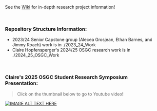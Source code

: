 See the [Wiki](https://github.com/clairehopfensperger/OSGC_Research_Virtual_Twinning/wiki) for in-depth research project information!

<br>

### Repository Structure Information:
- 2023/24 Senior Capstone group (Alecea Grosjean, Ethan Barnes, and Jimmy Roach) work is in ./2023_24_Work
- Claire Hopfensperger's 2024/25 OSGC research work is in ./2024_25_OSGC_Work

<br>

### Claire's 2025 OSGC Student Research Symposium Presentation:
> Click on the thumbnail below to go to Youtube video!

[![IMAGE ALT TEXT HERE](https://img.youtube.com/vi/kJepFy95Sf4/0.jpg)](https://www.youtube.com/watch?v=kJepFy95Sf4)
